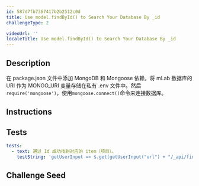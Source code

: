 ```yaml
---
id: 587d7fb7367417b2b2512c0d
title: Use model.findById() to Search Your Database By _id
challengeType: 2

videoUrl: ''
localeTitle: Use model.findById() to Search Your Database By _id
---
```


## Description
<section id='description'>
在 package.json 文件中添加 MongoDB 和 Mongoose 依赖，将 mLab 数据库的 URI 作为 MONGO_URI 变量存储在私有 .env 文件中。然后<code>require('mongoose')</code>，使用<code>mongoose.connect(<Your URI>)</code>命令来连接数据库。
</section>

## Instructions
<section id='instructions'>

</section>

## Tests
<section id='tests'>

```yml
tests:
  - text: 通过 Id 成功找到对应的 item（项目）。
    testString: 'getUserInput => $.get(getUserInput("url") + "/_api/find-by-id").then(data => { assert.equal(data.name, "test", "item.name is not what expected"); assert.equal(data.age, 0, "item.age is not what expected"); assert.deepEqual(data.favoriteFoods, ["none"], "item.favoriteFoods is not what expected"); assert.equal(data.__v, 0, "The item should be not previously edited"); }, xhr => { throw new Error(xhr.responseText); })'

```

</section>

## Challenge Seed
<section id='challengeSeed'>















</section>

              